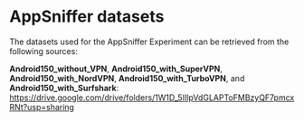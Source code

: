 # AppSniffer datasets

The datasets used for the AppSniffer Experiment can be retrieved from the following sources:

**Android150_without_VPN**, **Android150_with_SuperVPN**, **Android150_with_NordVPN**, **Android150_with_TurboVPN**, and **Android150_with_Surfshark**: https://drive.google.com/drive/folders/1W1D_5IIlpVdGLAPToFMBzyQF7pmcxRNt?usp=sharing
